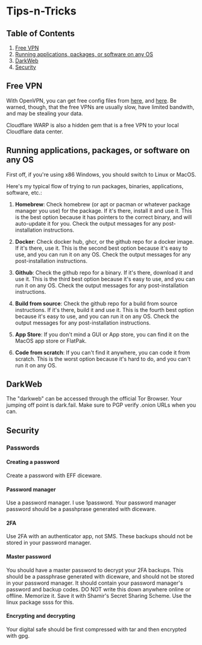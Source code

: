 # Tips-n-Tricks

## Table of Contents

1. [Free VPN](#free-vpn)
2. [Running applications, packages, or software on any OS](#running-applications-packages-or-software)
3. [DarkWeb](#darkweb)
4. [Security](#security)

## Free VPN

With OpenVPN, you can get free config files from [here](https://www.vpngate.net/en/), and [here](https://www.vpnbook.com/).
Be warned, though, that the free VPNs are usually slow, have limited bandwith, and may be stealing your data.

Cloudflare WARP is also a hidden gem that is a free VPN to your local Cloudflare data center.

## Running applications, packages, or software on any OS

First off, if you're using x86 Windows, you should switch to Linux or MacOS.

Here's my typical flow of trying to run packages, binaries, applications, software, etc.:

1. **Homebrew**: Check homebrew (or apt or pacman or whatever package manager you use) for the package. If it's there, install it and use it. This is the best option because it has pointers to the correct binary, and will auto-update it for you. Check the output messages for any post-installation instructions.

2. **Docker**: Check docker hub, ghcr, or the github repo for a docker image. If it's there, use it. This is the second best option because it's easy to use, and you can run it on any OS. Check the output messages for any post-installation instructions.

3. **Github**: Check the github repo for a binary. If it's there, download it and use it. This is the third best option because it's easy to use, and you can run it on any OS. Check the output messages for any post-installation instructions.

4. **Build from source**: Check the github repo for a build from source instructions. If it's there, build it and use it. This is the fourth best option because it's easy to use, and you can run it on any OS. Check the output messages for any post-installation instructions.

5. **App Store**: If you don't mind a GUI or App store, you can find it on the MacOS app store or FlatPak.

6. **Code from scratch**: If you can't find it anywhere, you can code it from scratch. This is the worst option because it's hard to do, and you can't run it on any OS.

## DarkWeb

The "darkweb" can be accessed through the official Tor Browser. Your jumping off point is dark.fail. Make sure to PGP verify .onion URLs when you can.

## Security

### Passwords

#### Creating a password

Create a password with EFF diceware.

#### Password manager

Use a password manager. I use 1password. Your password manager password should be a passhprase generated with diceware.

#### 2FA

Use 2FA with an authenticator app, not SMS. These backups should not be stored in your password manager.

#### Master password

You should have a master password to decrypt your 2FA backups. This should be a passphrase generated with diceware, and should not be stored in your password manager. It should contain your password manager's password and backup codes. DO NOT write this down anywhere online or offline. Memorize it. Save it with Shamir's Secret Sharing Scheme.
Use the linux package ssss for this.

#### Encrypting and decrypting

Your digital safe should be first compressed with tar and then encrypted with gpg.
